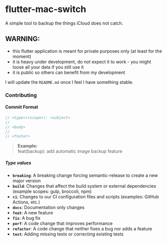 # flutter-mac-switch
A simple tool to backup the things iCloud does not catch.


## WARNING:
- this flutter application is meant for private purposes only (at least for the moment) 
- it is heavy under
development, do not expect it to work - you might loose all your data if you
still use it
- it is public so others can benefit from my development

I will update the `README.md` once I feel I have something stable.



### Contributing


#### Commit Format
```ts
// <type>(<scope>): <subject>
// 
// <body>
// 
// <footer>
```
> **Example:**  
> feat(backup): add automatic image backup feature
##### Type values
- **`breaking`**: A breaking change forcing semantic-release to create a new major version
- **`build`**: Changes that affect the build system or external dependencies (example scopes: gulp, broccoli, npm)
- **`ci`**: Changes to our CI configuration files and scripts (examples: GitHub Actions, etc.)
- **`docs`**: Documentation only changes
- **`feat`**: A new feature
- **`fix`**: A bug fix
- **`perf`**: A code change that improves performance
- **`refactor`**: A code change that neither fixes a bug nor adds a feature
- **`test`**: Adding missing tests or correcting existing tests

